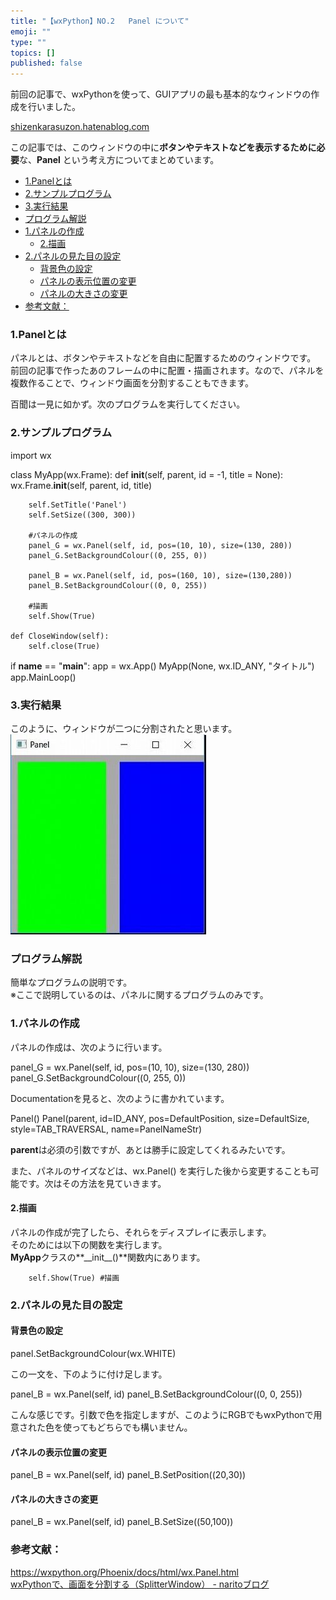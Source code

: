 ```yaml
---
title: "【wxPython】NO.2   Panel について"
emoji: ""
type: ""
topics: []
published: false
---
```


前回の記事で、wxPythonを使って、GUIアプリの最も基本的なウィンドウの作成を行いました。

[shizenkarasuzon.hatenablog.com](https://shizenkarasuzon.hatenablog.com/entry/2018/09/22/164615)

  
この記事では、このウィンドウの中に**ボタンやテキストなどを表示するために必要**な、**Panel** という考え方についてまとめています。  
  
* [1.Panelとは](#1Panelとは)
* [2.サンプルプログラム](#2サンプルプログラム)
* [3.実行結果](#3実行結果)
* [プログラム解説](#プログラム解説)
* [1.パネルの作成](#1パネルの作成)  
   * [2.描画](#2描画)
* [2.パネルの見た目の設定](#2パネルの見た目の設定)  
   * [背景色の設定](#背景色の設定)  
   * [パネルの表示位置の変更](#パネルの表示位置の変更)  
   * [パネルの大きさの変更](#パネルの大きさの変更)
* [参考文献：](#参考文献)

### 1.Panelとは

パネルとは、ボタンやテキストなどを自由に配置するためのウィンドウです。  
前回の記事で作ったあのフレームの中に配置・描画されます。なので、パネルを複数作ることで、ウィンドウ画面を分割することもできます。

  
百聞は一見に如かず。次のプログラムを実行してください。  
  
  
### 2.サンプルプログラム

import wx

class MyApp(wx.Frame):
    def __init__(self, parent, id = -1, title = None):
        wx.Frame.__init__(self, parent, id, title)

        self.SetTitle('Panel')
        self.SetSize((300, 300))

        #パネルの作成
        panel_G = wx.Panel(self, id, pos=(10, 10), size=(130, 280))
        panel_G.SetBackgroundColour((0, 255, 0))

        panel_B = wx.Panel(self, id, pos=(160, 10), size=(130,280))
        panel_B.SetBackgroundColour((0, 0, 255))

        #描画
        self.Show(True)
        
    def CloseWindow(self):
        self.close(True)

if __name__ == "__main__":
    app = wx.App()
    MyApp(None, wx.ID_ANY, "タイトル")
    app.MainLoop()

  
### 3.実行結果

このように、ウィンドウが二つに分割されたと思います。  
![f:id:pythonjacascript:20180923124902j:plain](/images/ppythonjacascript2018092320180923124902.jpg "f:id:pythonjacascript:20180923124902j:plain")

  
### プログラム解説

簡単なプログラムの説明です。  
※ここで説明しているのは、パネルに関するプログラムのみです。  
  
  
### 1.パネルの作成

パネルの作成は、次のように行います。

panel_G = wx.Panel(self, id, pos=(10, 10), size=(130, 280))
panel_G.SetBackgroundColour((0, 255, 0))

  
Documentationを見ると、次のように書かれています。

Panel()
Panel(parent, id=ID_ANY, pos=DefaultPosition, size=DefaultSize,
        style=TAB_TRAVERSAL, name=PanelNameStr)

**parent**は必須の引数ですが、あとは勝手に設定してくれるみたいです。

また、パネルのサイズなどは、wx.Panel() を実行した後から変更することも可能です。次はその方法を見ていきます。

#### 2.描画

パネルの作成が完了したら、それらをディスプレイに表示します。  
そのためには以下の関数を実行します。  
**MyApp**クラスの**\_\_init\_\_()**関数内にあります。

        self.Show(True) #描画
  
  
### 2.パネルの見た目の設定

#### 背景色の設定

panel.SetBackgroundColour(wx.WHITE)

この一文を、下のように付け足します。

panel_B = wx.Panel(self, id)
panel_B.SetBackgroundColour((0, 0, 255))

こんな感じです。引数で色を指定しますが、このようにRGBでもwxPythonで用意された色を使ってもどちらでも構いません。  
  
#### パネルの表示位置の変更

panel_B = wx.Panel(self, id)
panel_B.SetPosition((20,30))

#### パネルの大きさの変更

panel_B = wx.Panel(self, id)
panel_B.SetSize((50,100))

### 参考文献：

<https://wxpython.org/Phoenix/docs/html/wx.Panel.html>  
[wxPythonで、画面を分割する（SplitterWindow） - naritoブログ](https://torina.top/detail/204/)